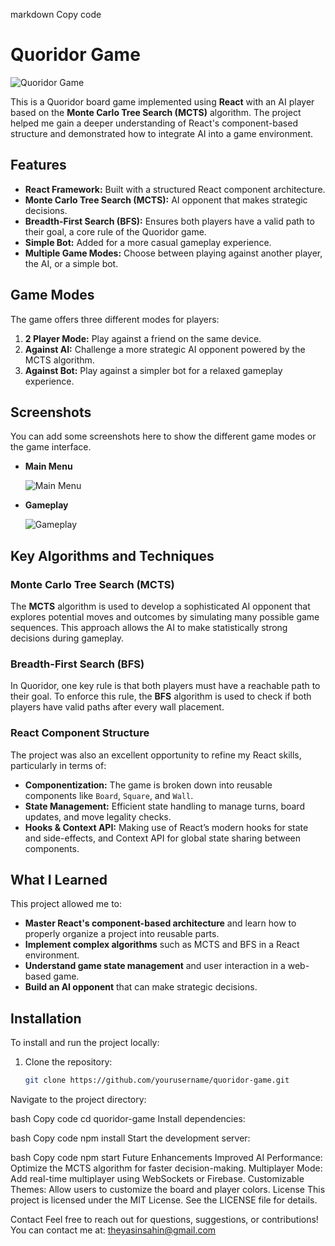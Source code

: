 
markdown
Copy code
# Quoridor Game

![Quoridor Game](path_to_screenshot.png)

This is a Quoridor board game implemented using **React** with an AI player based on the **Monte Carlo Tree Search (MCTS)** algorithm. The project helped me gain a deeper understanding of React's component-based structure and demonstrated how to integrate AI into a game environment.

## Features
- **React Framework:** Built with a structured React component architecture.
- **Monte Carlo Tree Search (MCTS):** AI opponent that makes strategic decisions.
- **Breadth-First Search (BFS):** Ensures both players have a valid path to their goal, a core rule of the Quoridor game.
- **Simple Bot:** Added for a more casual gameplay experience.
- **Multiple Game Modes:** Choose between playing against another player, the AI, or a simple bot.

## Game Modes

The game offers three different modes for players:
1. **2 Player Mode:** Play against a friend on the same device.
2. **Against AI:** Challenge a more strategic AI opponent powered by the MCTS algorithm.
3. **Against Bot:** Play against a simpler bot for a relaxed gameplay experience.

## Screenshots
You can add some screenshots here to show the different game modes or the game interface.

- **Main Menu**
  
  ![Main Menu](path_to_screenshot.png)

- **Gameplay**

  ![Gameplay](path_to_screenshot.png)

## Key Algorithms and Techniques

### Monte Carlo Tree Search (MCTS)
The **MCTS** algorithm is used to develop a sophisticated AI opponent that explores potential moves and outcomes by simulating many possible game sequences. This approach allows the AI to make statistically strong decisions during gameplay.

### Breadth-First Search (BFS)
In Quoridor, one key rule is that both players must have a reachable path to their goal. To enforce this rule, the **BFS** algorithm is used to check if both players have valid paths after every wall placement.

### React Component Structure
The project was also an excellent opportunity to refine my React skills, particularly in terms of:
- **Componentization:** The game is broken down into reusable components like `Board`, `Square`, and `Wall`.
- **State Management:** Efficient state handling to manage turns, board updates, and move legality checks.
- **Hooks & Context API:** Making use of React’s modern hooks for state and side-effects, and Context API for global state sharing between components.

## What I Learned
This project allowed me to:
- **Master React's component-based architecture** and learn how to properly organize a project into reusable parts.
- **Implement complex algorithms** such as MCTS and BFS in a React environment.
- **Understand game state management** and user interaction in a web-based game.
- **Build an AI opponent** that can make strategic decisions.

## Installation

To install and run the project locally:

1. Clone the repository:
   ```bash
   git clone https://github.com/yourusername/quoridor-game.git
Navigate to the project directory:

bash
Copy code
cd quoridor-game
Install dependencies:

bash
Copy code
npm install
Start the development server:

bash
Copy code
npm start
Future Enhancements
Improved AI Performance: Optimize the MCTS algorithm for faster decision-making.
Multiplayer Mode: Add real-time multiplayer using WebSockets or Firebase.
Customizable Themes: Allow users to customize the board and player colors.
License
This project is licensed under the MIT License. See the LICENSE file for details.

Contact
Feel free to reach out for questions, suggestions, or contributions! You can contact me at: theyasinsahin@gmail.com






